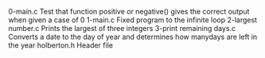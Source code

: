 0-main.c Test that function positive or negative() gives the correct output when given a case of 0 1-main.c Fixed program to the infinite loop 2-largest number.c Prints the largest of three integers 3-print remaining days.c Converts a date to the day of year and determines how manydays are left in the year holberton.h Header file
